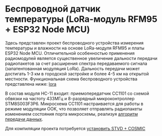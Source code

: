 Беспроводной датчик температуры (LoRa-модуль RFM95 + ESP32 Node MCU)
=============================================================
Здесь представлен проект беспроводного устройства измерения температуры и влажности на основе LoRa-модуля RFM95 и платы ESP32 Node MCU.
Отличительной особенностью применения радиомодулей является существенное увеличение дальности передачи радиопакетов за счет расширения спектра передаваемого сигнала (запатентованная модуляция LoRa). Дальность передачи может достигать 1-3 км в городской застройке и более 4-5 км на открытой местности.
Функциональная схема беспроводного устройства представлена ниже:
[lora](funct.jpg "Функциональная схема")

В состав модуля HC-11 входит: приемопередатчик CC1101 со схемой обвязки на частоту 433МГц и 8-разрядный микроконтроллер STM8S003F3P6.
Микросхема CC1101 настраивается для работы в режиме модуляции OOK, что позволяет отправлять радиопакеты изменением состояния порта микросхемы, реализуя [алгоритм передачи данных](http://www.homes-smart.ru/index.php/oborudovanie/bez-provodov-433-315mgts/45-odin-iz-algoritmov-peredachi-dannykh-v-vide-tsifrovogo-koda ).

Для компиляции проекта потребуется [установить STVD + COSMIC](http://www.count-zero.ru/2016/stm8_spl_cosmic/)

